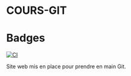 # COURS-GIT
# Badges

[![CI](https://github.com/antoine-13/COURS-GIT/actions/workflows/blank.yml/badge.svg?branch=master)](https://github.com/antoine-13/COURS-GIT/actions/workflows/blank.yml)

Site web mis en place pour prendre en main Git.
